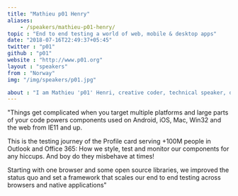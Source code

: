 ```yaml
---
title: "Mathieu p01 Henry"
aliases:
    - /speakers/mathieu-p01-henry/
topic : "End to end testing a world of web, mobile & desktop apps"
date: "2018-07-16T22:49:37+05:45"
twitter : "p01"
github : "p01"
website : "http://www.p01.org"
layout : "speakers"
from : "Norway"
img: "/img/speakers/p01.jpg"

about : "I am Mathieu 'p01' Henri, creative coder, technical speaker, demoscener, JavaScript developer and size optimizer extraordinary. Microsoft engineer on the persona cards by day. Coder artist of tiny realtime audio visual animations by night. "
---
```

"Things get complicated when you target multiple platforms and large parts of your code powers components used on Android, iOS, Mac, Win32 and the web from IE11 and up.

This is the testing journey of the Profile card serving +100M people in Outlook and Office 365: How we style, test and monitor our components for any hiccups. And boy do they misbehave at times!

Starting with one browser and some open source libraries, we improved the status quo and set a framework that scales our end to end testing across browsers and native applications"
